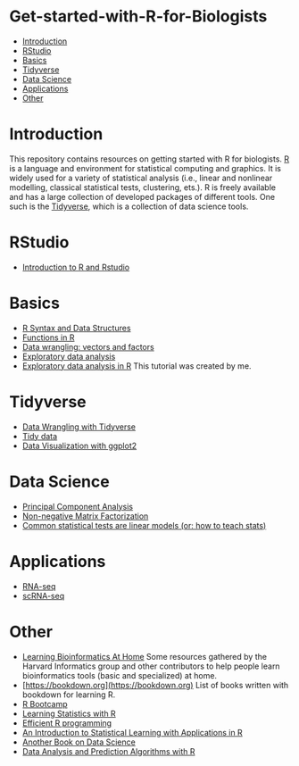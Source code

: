 # Get-started-with-R-for-Biologists

 - [Introduction](https://github.com/danhtruong/Starting-with-R-for-Biologists/#introduction)
 - [RStudio](https://github.com/danhtruong/Starting-with-R-for-Biologists/#rstudio)
 - [Basics](https://github.com/danhtruong/Starting-with-R-for-Biologists/#basics)
 - [Tidyverse](https://github.com/danhtruong/Starting-with-R-for-Biologists/#tidyverse)
 - [Data Science](https://github.com/danhtruong/Starting-with-R-for-Biologists/#data-science)
 - [Applications](https://github.com/danhtruong/Starting-with-R-for-Biologists/#applications)
 - [Other](https://github.com/danhtruong/Starting-with-R-for-Biologists/#other)

# Introduction 

This repository contains resources on getting started with R for biologists. [R](https://www.r-project.org) is a language and environment for statistical computing and graphics. It is widely used for a variety of statistical analysis (i.e., linear and nonlinear modelling, classical statistical tests, clustering, ets.). R is freely available and has a large collection of developed packages of different tools. One such is the [Tidyverse](https://www.tidyverse.org), which is a collection of data science tools. 

# RStudio

 - [Introduction to R and Rstudio](https://hbctraining.github.io/Training-modules/IntroR/lessons/01_Intro-to-R.html)

# Basics

 - [R Syntax and Data Structures](https://hbctraining.github.io/Training-modules/IntroR/lessons/02_syntax_and_data_structures.html)
 - [Functions in R](https://hbctraining.github.io/Training-modules/IntroR/lessons/03_functions-and-arguments.html)
 - [Data wrangling: vectors and factors](https://hbctraining.github.io/Training-modules/IntroR/lessons/04_data-wrangling.html)
 - [Exploratory data analysis](https://biodatascience.github.io/compbio/eda/EDA.html)
 - [Exploratory data analysis in R](https://danhdtruong.com/Exploratory-Data-Analysis-in-R/) This tutorial was created by me. 

# Tidyverse

 - [Data Wrangling with Tidyverse](https://hbctraining.github.io/Intro-to-R-flipped/lessons/15_tidyverse.html)
 - [Tidy data](https://r4ds.had.co.nz/tidy-data.html)
 - [Data Visualization with ggplot2](https://github.com/hbctraining/Training-modules/blob/master/Tidyverse_ggplot2/lessons/03_ggplot2.md)

# Data Science

 - [Principal Component Analysis](https://danhdtruong.com/PCA/)
 - [Non-negative Matrix Factorization](https://danhdtruong.com/Non-negative-Matrix-Factorization/)
 - [Common statistical tests are linear models (or: how to teach stats)](https://lindeloev.github.io/tests-as-linear/)

# Applications

 - [RNA-seq](https://bioinformatics-core-shared-training.github.io/RNAseq-R/)
 - [scRNA-seq](https://github.com/seandavi/awesome-single-cell)

# Other

 - [Learning Bioinformatics At Home](https://github.com/harvardinformatics/learning-bioinformatics-at-home) Some resources gathered by the Harvard Informatics group and other contributors to help people learn bioinformatics tools (basic and specialized) at home.
 - [https://bookdown.org](https://bookdown.org) List of books written with bookdown for learning R.
 - [R Bootcamp](https://r-bootcamp.netlify.app)
 - [Learning Statistics with R](https://learningstatisticswithr.com)
 - [Efficient R programming](https://bookdown.org/csgillespie/efficientR/)
 - [An Introduction to Statistical Learning with Applications in R](http://faculty.marshall.usc.edu/gareth-james/ISL/)
 - [Another Book on Data Science](https://www.anotherbookondatascience.com)
 - [Data Analysis and Prediction Algorithms with R](https://rafalab.github.io/dsbook/)

